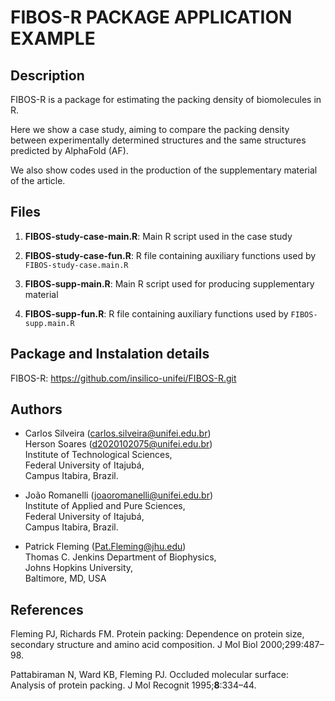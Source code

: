 # FIBOS-R PACKAGE APPLICATION EXAMPLE

## Description

FIBOS-R is a package for estimating the packing density of biomolecules in R.

Here we show a case study, aiming to compare the packing density between experimentally determined structures and the same structures predicted by AlphaFold (AF).

We also show codes used in the production of the supplementary material of the article.

## Files

1.  **FIBOS-study-case-main.R**: Main R script used in the case study 

2.  **FIBOS-study-case-fun.R**: R file containing auxiliary functions used by `FIBOS-study-case.main.R` 

3.  **FIBOS-supp-main.R**: Main R script used for producing supplementary material 

4.  **FIBOS-supp-fun.R**: R file containing auxiliary functions used by `FIBOS-supp.main.R` 

## Package and Instalation details

FIBOS-R: <https://github.com/insilico-unifei/FIBOS-R.git>

## Authors

-   Carlos Silveira ([carlos.silveira\@unifei.edu.br](mailto:carlos.silveira@unifei.edu.br))\
    Herson Soares ([d2020102075\@unifei.edu.br](mailto:d2020102075@unifei.edu.br))\
    Institute of Technological Sciences,\
    Federal University of Itajubá,\
    Campus Itabira, Brazil.

-   João Romanelli ([joaoromanelli\@unifei.edu.br](mailto:joaoromanelli@unifei.edu.br)) \
    Institute of Applied and Pure Sciences, \
    Federal University of Itajubá, \
    Campus Itabira, Brazil.

-   Patrick Fleming ([Pat.Fleming\@jhu.edu](mailto:Pat.Fleming@jhu.edu)) \
    Thomas C. Jenkins Department of Biophysics, \
    Johns Hopkins University, \
    Baltimore, MD, USA

## References

Fleming PJ, Richards FM. Protein packing: Dependence on protein size, secondary structure and amino acid composition. J Mol Biol 2000;299:487–98.

Pattabiraman N, Ward KB, Fleming PJ. Occluded molecular surface: Analysis of protein packing. J Mol Recognit 1995;**8**:334–44.
